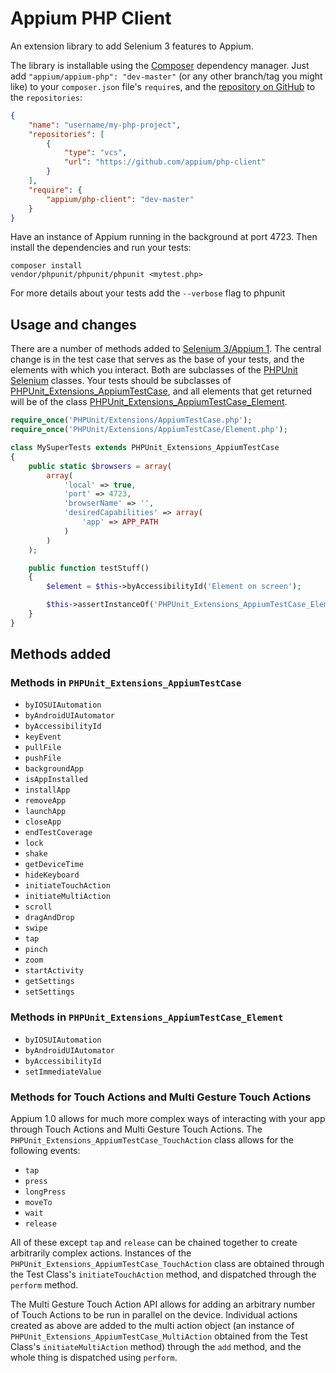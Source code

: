 # Appium PHP Client


An extension library to add Selenium 3 features to Appium.

The library is installable using the [Composer](https://getcomposer.org/) dependency manager. Just add `"appium/appium-php": "dev-master"` (or any other branch/tag you might like) to your `composer.json` file's `require`s, and the [repository on GitHub](https://github.com/appium/php-client) to the `repositories`:

```json
{
    "name": "username/my-php-project",
    "repositories": [
        {
            "type": "vcs",
            "url": "https://github.com/appium/php-client"
        }
    ],
    "require": {
        "appium/php-client": "dev-master"
    }
}
```

Have an instance of Appium running in the background at port 4723. Then install the dependencies and run your tests:

```shell
composer install
vendor/phpunit/phpunit/phpunit <mytest.php>
```

For more details about your tests add the `--verbose` flag to phpunit

## Usage and changes

There are a number of methods added to [Selenium 3/Appium 1](https://github.com/appium/appium/blob/master/docs/en/migrating-to-1-0.md). The central change is in the test case that serves as the base of your tests, and the elements with which you interact. Both are subclasses of the [PHPUnit Selenium](https://github.com/sebastianbergmann/phpunit-selenium/) classes. Your tests should be subclasses of [PHPUnit_Extensions_AppiumTestCase](https://github.com/appium/php-client/blob/master/PHPUnit/Extensions/AppiumTestCase.php), and all elements that get returned will be of the class [PHPUnit_Extensions_AppiumTestCase_Element](https://github.com/appium/php-client/blob/master/PHPUnit/Extensions/AppiumTestCase/Element.php).


```php
require_once('PHPUnit/Extensions/AppiumTestCase.php');
require_once('PHPUnit/Extensions/AppiumTestCase/Element.php');

class MySuperTests extends PHPUnit_Extensions_AppiumTestCase
{
    public static $browsers = array(
        array(
            'local' => true,
            'port' => 4723,
            'browserName' => '',
            'desiredCapabilities' => array(
                'app' => APP_PATH
            )
        )
    );

    public function testStuff()
    {
        $element = $this->byAccessibilityId('Element on screen');

        $this->assertInstanceOf('PHPUnit_Extensions_AppiumTestCase_Element', $element);
    }
}
```


## Methods added

### Methods in `PHPUnit_Extensions_AppiumTestCase`

* `byIOSUIAutomation`
* `byAndroidUIAutomator`
* `byAccessibilityId`
* `keyEvent`
* `pullFile`
* `pushFile`
* `backgroundApp`
* `isAppInstalled`
* `installApp`
* `removeApp`
* `launchApp`
* `closeApp`
* `endTestCoverage`
* `lock`
* `shake`
* `getDeviceTime`
* `hideKeyboard`
* `initiateTouchAction`
* `initiateMultiAction`
* `scroll`
* `dragAndDrop`
* `swipe`
* `tap`
* `pinch`
* `zoom`
* `startActivity`
* `getSettings`
* `setSettings`

### Methods in `PHPUnit_Extensions_AppiumTestCase_Element`

* `byIOSUIAutomation`
* `byAndroidUIAutomator`
* `byAccessibilityId`
* `setImmediateValue`

### Methods for Touch Actions and Multi Gesture Touch Actions

Appium 1.0 allows for much more complex ways of interacting with your app through Touch Actions and Multi Gesture Touch Actions. The `PHPUnit_Extensions_AppiumTestCase_TouchAction` class allows for the following events:

* `tap`
* `press`
* `longPress`
* `moveTo`
* `wait`
* `release`

All of these except `tap` and `release` can be chained together to create arbitrarily complex actions. Instances of the `PHPUnit_Extensions_AppiumTestCase_TouchAction` class are obtained through the Test Class's `initiateTouchAction` method, and dispatched through the `perform` method.

The Multi Gesture Touch Action API allows for adding an arbitrary number of Touch Actions to be run in parallel on the device. Individual actions created as above are added to the multi action object (an instance of `PHPUnit_Extensions_AppiumTestCase_MultiAction` obtained from the Test Class's `initiateMultiAction` method) through the `add` method, and the whole thing is dispatched using `perform`.
